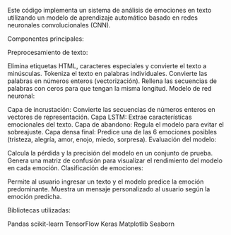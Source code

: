 Este código implementa un sistema de análisis de emociones en texto utilizando un modelo de aprendizaje automático basado en redes neuronales convolucionales (CNN).

Componentes principales:

  Preprocesamiento de texto:

  Elimina etiquetas HTML, caracteres especiales y convierte el texto a minúsculas.
  Tokeniza el texto en palabras individuales.
  Convierte las palabras en números enteros (vectorización).
  Rellena las secuencias de palabras con ceros para que tengan la misma longitud.
  Modelo de red neuronal:

  Capa de incrustación: Convierte las secuencias de números enteros en vectores de representación.
  Capa LSTM: Extrae características emocionales del texto.
  Capa de abandono: Regula el modelo para evitar el sobreajuste.
  Capa densa final: Predice una de las 6 emociones posibles (tristeza, alegría, amor, enojo, miedo, sorpresa).
  Evaluación del modelo:
  
  Calcula la pérdida y la precisión del modelo en un conjunto de prueba.
  Genera una matriz de confusión para visualizar el rendimiento del modelo en cada emoción.
  Clasificación de emociones:
  
  Permite al usuario ingresar un texto y el modelo predice la emoción predominante.
  Muestra un mensaje personalizado al usuario según la emoción predicha.
  
Bibliotecas utilizadas:

  Pandas
  scikit-learn
  TensorFlow
  Keras
  Matplotlib
  Seaborn
